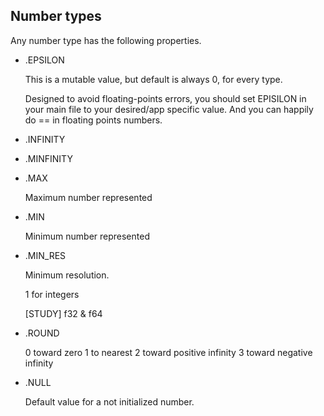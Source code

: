 ## Number types

Any number type has the following properties.

* .EPSILON

  This is a mutable value, but default is always 0, for every type.

  Designed to avoid floating-points errors, you should set EPISILON in your main file to your desired/app specific value. And you can happily do == in floating points numbers.

* .INFINITY

* .MINFINITY

* .MAX

  Maximum number represented

* .MIN

  Minimum number represented

* .MIN_RES

  Minimum resolution.

  1 for integers

  [STUDY] f32 & f64

* .ROUND

  0 toward zero
  1 to nearest
  2 toward positive infinity
  3 toward negative infinity

* .NULL

  Default value for a not initialized number.